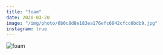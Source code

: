 ```yaml
---
title: "foam"
date: 2020-03-20
image: "/img/photo/6b0c8d8e183ea176efc6042cfcc6bdb9.jpg"
instagram: true
---
```


![foam](/img/photo/6b0c8d8e183ea176efc6042cfcc6bdb9.jpg)
